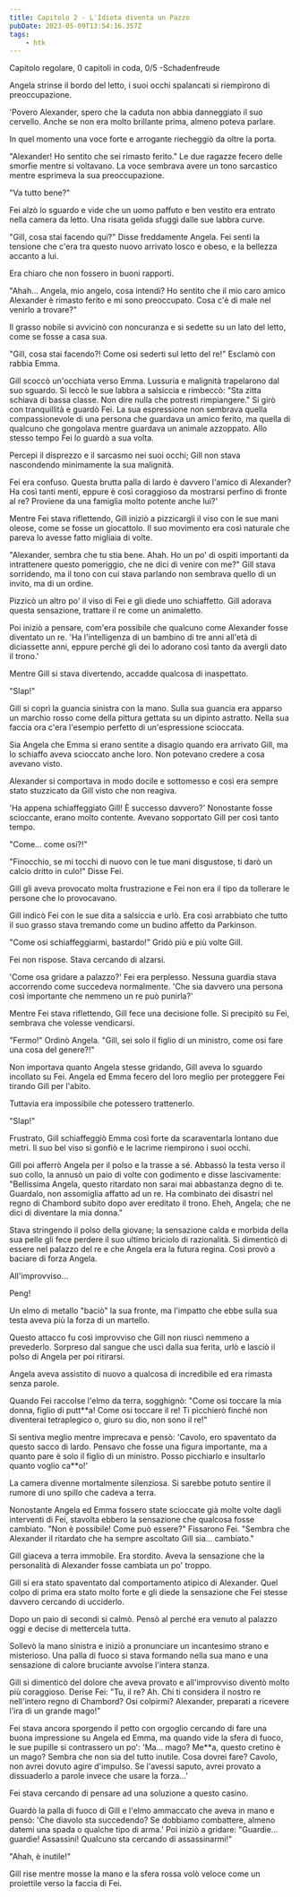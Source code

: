 ```yaml
---
title: Capitolo 2 - L'Idiota diventa un Pazzo
pubDate: 2023-05-09T13:54:16.357Z
tags:
    - htk
---
```



Capitolo regolare,
0 capitoli in coda, 0/5
-Schadenfreude

Angela strinse il bordo del letto, i suoi occhi spalancati si riempirono di preoccupazione.

'Povero Alexander, spero che la caduta non abbia danneggiato il suo cervello. Anche se non era molto brillante prima, almeno poteva parlare.

In quel momento una voce forte e arrogante riecheggiò da oltre la porta.

"Alexander! Ho sentito che sei rimasto ferito." Le due ragazze fecero delle smorfie mentre si voltavano. La voce sembrava avere un tono sarcastico mentre esprimeva la sua preoccupazione.

"Va tutto bene?"

Fei alzò lo sguardo e vide che un uomo paffuto e ben vestito era entrato nella camera da letto. Una risata gelida sfuggì dalle sue labbra curve.

"Gill, cosa stai facendo qui?" Disse freddamente Angela. Fei sentì la tensione che c'era tra questo nuovo arrivato losco e obeso, e la bellezza accanto a lui.

Era chiaro che non fossero in buoni rapporti.

"Ahah... Angela, mio angelo, cosa intendi? Ho sentito che il mio caro amico Alexander è rimasto ferito e mi sono preoccupato. Cosa c'è di male nel venirlo a trovare?"

Il grasso nobile si avvicinò con noncuranza e si sedette su un lato del letto, come se fosse a casa sua.

"Gill, cosa stai facendo?! Come osi sederti sul letto del re!" Esclamò con rabbia Emma.

Gill scoccò un'occhiata verso Emma. Lussuria e malignità trapelarono dal suo sguardo. Si leccò le sue labbra a salsiccia e rimbeccò: "Sta zitta schiava di bassa classe. Non dire nulla che potresti rimpiangere." Si girò con tranquillità e guardò Fei. La sua espressione non sembrava quella compassionevole di una persona che guardava un amico ferito, ma quella di qualcuno che gongolava mentre guardava un animale azzoppato. Allo stesso tempo Fei lo guardò a sua volta.

Percepì il disprezzo e il sarcasmo nei suoi occhi; Gill non stava nascondendo minimamente la sua malignità.

Fei era confuso. Questa brutta palla di lardo è davvero l'amico di Alexander? Ha così tanti menti, eppure è così coraggioso da mostrarsi perfino di fronte al re? Proviene da una famiglia molto potente anche lui?'

Mentre Fei stava riflettendo, Gill iniziò a pizzicargli il viso con le sue mani oleose, come se fosse un giocattolo. Il suo movimento era così naturale che pareva lo avesse fatto migliaia di volte.

"Alexander, sembra che tu stia bene. Ahah. Ho un po' di ospiti importanti da intrattenere questo pomeriggio, che ne dici di venire con me?" Gill stava sorridendo, ma il tono con cui stava parlando non sembrava quello di un invito, ma di un ordine.

Pizzicò un altro po' il viso di Fei e gli diede uno schiaffetto. Gill adorava questa sensazione, trattare il re come un animaletto.

Poi iniziò a pensare, com'era possibile che qualcuno come Alexander fosse diventato un re. 'Ha l'intelligenza di un bambino di tre anni all'età di diciassette anni, eppure perché gli dei lo adorano così tanto da avergli dato il trono.'

Mentre Gill si stava divertendo, accadde qualcosa di inaspettato.

"Slap!"

Gill si coprì la guancia sinistra con la mano. Sulla sua guancia era apparso un marchio rosso come della pittura gettata su un dipinto astratto. Nella sua faccia ora c'era l'esempio perfetto di un'espressione scioccata.

Sia Angela che Emma si erano sentite a disagio quando era arrivato Gill, ma lo schiaffo aveva scioccato anche loro. Non potevano credere a cosa avevano visto.

Alexander si comportava in modo docile e sottomesso e così era sempre stato stuzzicato da Gill visto che non reagiva.

'Ha appena schiaffeggiato Gill! È successo davvero?' Nonostante fosse scioccante, erano molto contente. Avevano sopportato Gill per così tanto tempo.

"Come... come osi?!"

"Finocchio, se mi tocchi di nuovo con le tue mani disgustose, ti darò un calcio dritto in culo!" Disse Fei.

Gill gli aveva provocato molta frustrazione e Fei non era il tipo da tollerare le persone che lo provocavano.

Gill indicò Fei con le sue dita a salsiccia e urlò. Era così arrabbiato che tutto il suo grasso stava tremando come un budino affetto da Parkinson.

"Come osi schiaffeggiarmi, bastardo!" Gridò più e più volte Gill.

Fei non rispose. Stava cercando di alzarsi.

'Come osa gridare a palazzo?' Fei era perplesso. Nessuna guardia stava accorrendo come succedeva normalmente. 'Che sia davvero una persona così importante che nemmeno un re può punirla?'

Mentre Fei stava riflettendo, Gill fece una decisione folle. Si precipitò su Fei, sembrava che volesse vendicarsi.

"Fermo!" Ordinò Angela. "Gill, sei solo il figlio di un ministro, come osi fare una cosa del genere?!"

Non importava quanto Angela stesse gridando, Gill aveva lo sguardo incollato su Fei. Angela ed Emma fecero del loro meglio per proteggere Fei tirando Gill per l'abito.

Tuttavia era impossibile che potessero trattenerlo.

"Slap!"

Frustrato, Gill schiaffeggiò Emma così forte da scaraventarla lontano due metri. Il suo bel viso si gonfiò e le lacrime riempirono i suoi occhi.

Gill poi afferrò Angela per il polso e la trasse a sé. Abbassò la testa verso il suo collo, la annusò un paio di volte con godimento e disse lascivamente: "Bellissima Angela, questo ritardato non sarai mai abbastanza degno di te. Guardalo, non assomiglia affatto ad un re. Ha combinato dei disastri nel regno di Chambord subito dopo aver ereditato il trono. Eheh, Angela; che ne dici di diventare la mia donna."

Stava stringendo il polso della giovane; la sensazione calda e morbida della sua pelle gli fece perdere il suo ultimo briciolo di razionalità. Si dimenticò di essere nel palazzo del re e che Angela era la futura regina. Così provò a baciare di forza Angela.

All'improvviso...

Peng!

Un elmo di metallo "baciò" la sua fronte, ma l'impatto che ebbe sulla sua testa aveva più la forza di un martello.

Questo attacco fu così improvviso che Gill non riuscì nemmeno a prevederlo. Sorpreso dal sangue che uscì dalla sua ferita, urlò e lasciò il polso di Angela per poi ritirarsi.

Angela aveva assistito di nuovo a qualcosa di incredibile ed era rimasta senza parole.

Quando Fei raccolse l'elmo da terra, sogghignò: "Come osi toccare la mia donna, figlio di putt**a! Come osi toccare il re! Ti picchierò finché non diventerai tetraplegico o, giuro su dio, non sono il re!"

Si sentiva meglio mentre imprecava e pensò: 'Cavolo, ero spaventato da questo sacco di lardo. Pensavo che fosse una figura importante, ma a quanto pare è solo il figlio di un ministro. Posso picchiarlo e insultarlo quanto voglio ca**o!'

La camera divenne mortalmente silenziosa. Si sarebbe potuto sentire il rumore di uno spillo che cadeva a terra.

Nonostante Angela ed Emma fossero state scioccate già molte volte dagli interventi di Fei, stavolta ebbero la sensazione che qualcosa fosse cambiato. "Non è possibile! Come può essere?" Fissarono Fei. "Sembra che Alexander il ritardato che ha sempre ascoltato Gill sia... cambiato."

Gill giaceva a terra immobile. Era stordito. Aveva la sensazione che la personalità di Alexander fosse cambiata un po' troppo.

Gill si era stato spaventato dal comportamento atipico di Alexander. Quel colpo di prima era stato molto forte e gli diede la sensazione che Fei stesse davvero cercando di ucciderlo.

Dopo un paio di secondi si calmò. Pensò al perché era venuto al palazzo oggi e decise
di mettercela tutta.

Sollevò la mano sinistra e iniziò a pronunciare un incantesimo strano e misterioso. Una palla di fuoco si stava formando nella sua mano e una sensazione di calore bruciante avvolse l'intera stanza.

Gill si dimenticò del dolore che aveva provato e all'improvviso diventò molto più coraggioso. Derise Fei: "Tu, il re? Ah. Chi ti considera il nostro re nell'intero regno di Chambord? Osi colpirmi? Alexander, preparati a ricevere l'ira di un grande mago!"

Fei stava ancora sporgendo il petto con orgoglio cercando di fare una buona impressione su Angela ed Emma, ma quando vide la sfera di fuoco, le sue pupille si contrassero un po': 'Ma... mago? Me**a, questo cretino è un mago? Sembra che non sia del tutto inutile. Cosa dovrei fare? Cavolo, non avrei dovuto agire d'impulso. Se l'avessi saputo, avrei provato a dissuaderlo a parole invece che usare la forza...'

Fei stava cercando di pensare ad una soluzione a questo casino.

Guardò la palla di fuoco di Gill e l'elmo ammaccato che aveva in mano e pensò: 'Che diavolo sta succedendo? Se dobbiamo combattere, almeno datemi una spada o qualche tipo di arma.' Poi iniziò a gridare: "Guardie... guardie! Assassini! Qualcuno sta cercando di assassinarmi!"

"Ahah, è inutile!"

Gill rise mentre mosse la mano e la sfera rossa volò veloce come un proiettile verso la faccia di Fei.


